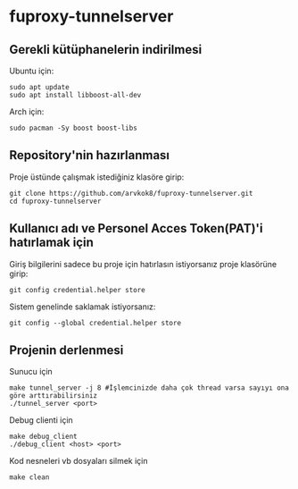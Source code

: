 # fuproxy-tunnelserver

## Gerekli kütüphanelerin indirilmesi
Ubuntu için:
```
sudo apt update
sudo apt install libboost-all-dev
```
Arch için:
```
sudo pacman -Sy boost boost-libs
```

## Repository'nin hazırlanması
Proje üstünde çalışmak istediğiniz klasöre girip:
```
git clone https://github.com/arvkok8/fuproxy-tunnelserver.git
cd fuproxy-tunnelserver
```

## Kullanıcı adı ve Personel Acces Token(PAT)'i hatırlamak için
Giriş bilgilerini sadece bu proje için hatırlasın istiyorsanız proje klasörüne girip:
```
git config credential.helper store
```
Sistem genelinde saklamak istiyorsanız:
```
git config --global credential.helper store
```

## Projenin derlenmesi
Sunucu için
```
make tunnel_server -j 8 #İşlemcinizde daha çok thread varsa sayıyı ona göre arttırabilirsiniz
./tunnel_server <port>
```
Debug clienti için
```
make debug_client
./debug_client <host> <port>
```
Kod nesneleri vb dosyaları silmek için
```
make clean
```
